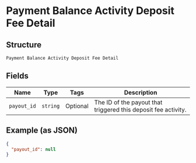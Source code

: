 
# Payment Balance Activity Deposit Fee Detail

## Structure

`Payment Balance Activity Deposit Fee Detail`

## Fields

| Name | Type | Tags | Description |
|  --- | --- | --- | --- |
| `payout_id` | `string` | Optional | The ID of the payout that triggered this deposit fee activity. |

## Example (as JSON)

```json
{
  "payout_id": null
}
```

